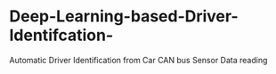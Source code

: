 # Deep-Learning-based-Driver-Identifcation-
Automatic Driver Identification from Car CAN bus Sensor Data reading 

